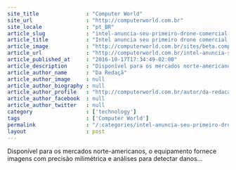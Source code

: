 ```yaml
---
site_title               : "Computer World"
site_url                 : "http://computerworld.com.br"
site_locale              : "pt_BR"
article_slug             : "intel-anuncia-seu-primeiro-drone-comercial-o-intel-falcon-8"
article_title            : "Intel anuncia seu primeiro drone comercial, o Intel Falcon 8+"
article_image            : "http://computerworld.com.br/sites/beta.computerworld.com.br/files/news_articles/inteldrone_falcon8.jpg"
article_url              : "http://computerworld.com.br/intel-anuncia-seu-primeiro-drone-comercial-o-intel-falcon-8"
article_published_at     : "2016-10-17T17:34:49-02:00"
article_description      : "Disponível para os mercados norte-americanos, o equipamento fornece imagens com precisão milimétrica e análises para detectar danos..."
article_author_name      : "Da Redaçã"
article_author_image     : null
article_author_biography : null
article_author_profile   : "http://computerworld.com.br/autor/da-redacao"
article_author_facebook  : null
article_author_twitter   : null
category                 : ['technology']
tags                     : ['Computer World']
permalink                : "/:categories/intel-anuncia-seu-primeiro-drone-comercial-o-intel-falcon-8/"
layout                   : post
---
```


Disponível para os mercados norte-americanos, o equipamento fornece imagens com precisão milimétrica e análises para detectar danos...
